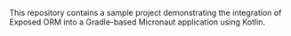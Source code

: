 This repository contains a sample project demonstrating the integration of Exposed ORM into a Gradle-based Micronaut application using Kotlin.
